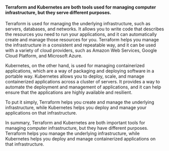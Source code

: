 #### Terraform and Kubernetes are both tools used for managing computer infrastructure, but they serve different purposes.

  Terraform is used for managing the underlying infrastructure, such as servers, databases, and networks. It allows you to write code 
  that describes the resources you need to run your applications, and it can automatically create and manage those resources for you. 
  Terraform helps you manage the infrastructure in a consistent and repeatable way, and it can be used with a variety of cloud providers, 
  such as Amazon Web Services, Google Cloud Platform, and Microsoft Azure.

  Kubernetes, on the other hand, is used for managing containerized applications, which are a way of packaging and deploying software in a 
  portable way. Kubernetes allows you to deploy, scale, and manage containerized applications across a cluster of servers. It provides a way 
  to automate the deployment and management of applications, and it can help ensure that the applications are highly available and resilient.

To put it simply, Terraform helps you create and manage the underlying infrastructure, while Kubernetes helps you deploy and manage your 
applications on that infrastructure.

  In summary, Terraform and Kubernetes are both important tools for managing computer infrastructure, but they have different purposes. 
  Terraform helps you manage the underlying infrastructure, while Kubernetes helps you deploy and manage containerized applications on that 
  infrastructure.



